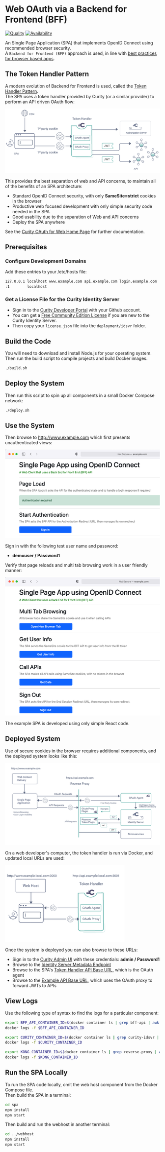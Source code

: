 # Web OAuth via a Backend for Frontend (BFF)

[![Quality](https://img.shields.io/badge/quality-experiment-red)](https://curity.io/resources/code-examples/status/)
[![Availability](https://img.shields.io/badge/availability-source-blue)](https://curity.io/resources/code-examples/status/)

An Single Page Application (SPA) that implements OpenID Connect using recommended browser security.\
A `Backend for Frontend (BFF)` approach is used, in line with [best practices for browser based apps](https://datatracker.ietf.org/doc/html/draft-ietf-oauth-browser-based-apps).

## The Token Handler Pattern

A modern evolution of Backend for Frontend is used, called the [Token Handler Pattern](https://curity.io/resources/learn/the-token-handler-pattern/).\
The SPA uses a token handler provided by Curity (or a similar provider) to perform an API driven OAuth flow:

![Logical Components](/spa/doc/logical-components.png)

This provides the best separation of web and API concerns, to maintain all of the benefits of an SPA architecture:

- Standard OpenID Connect security, with only **SameSite=strict** cookies in the browser
- Productive web focused development with only simple security code needed in the SPA
- Good usability due to the separation of Web and API concerns
- Deploy the SPA anywhere

See the [Curity OAuth for Web Home Page](https://curity.io/product/token-service/oauth-for-web/) for further documentation.

## Prerequisites

### Configure Development Domains

Add these entries to your /etc/hosts file:

```bash
127.0.0.1 localhost www.example.com api.example.com login.example.com
:1        localhost
```

### Get a License File for the Curity Identity Server

- Sign in to the [Curity Developer Portal](https://developer.curity.io/) with your Github account.
- You can get a [Free Community Edition License](https://curity.io/product/community/) if you are new to the Curity Identity Server.
- Then copy your `license.json` file into the `deployment/idsvr` folder.

## Build the Code

You will need to download and install Node.js
for your operating system.\
Then run the build script to compile projects and build Docker images.

```bash
./build.sh
```

## Deploy the System

Then run this script to spin up all components in a small Docker Compose network:

```bash
./deploy.sh
```

## Use the System

Then browse to http://www.example.com which first presents unauthenticated views:

![Unauthenticated Views](/spa/doc/ui-unauthenticated.png)

Sign in with the following test user name and password:

- **demouser / Password1**

Verify that page reloads and multi tab browsing work in a user friendly manner:

![Authenticated Views](/spa/doc/ui-authenticated.png)

The example SPA is developed using only simple React code.

## Deployed System

Use of secure cookies in the browser requires additional components, and the deployed system looks like this:

![Deployed Components](/spa/doc/deployed-components.png)

On a web developer's computer, the token handler is run via Docker, and updated local URLs are used:

![Developer Setup](/spa/doc/web-developer-setup.png)

Once the system is deployed you can also browse to these URLs:

- Sign in to the [Curity Admin UI](https://localhost:6749/admin) with these credentials: **admin / Password1**
- Browse to the [Identity Server Metadata Endpoint](http://login.example.com:8443/oauth/v2/oauth-anonymous/.well-known/openid-configuration)
- Browse to the SPA's [Token Handler API Base URL](http://api.example.com:3000/bff), which is the OAuth agent
- Browse to the [Example API Base URL](http://api.example.com:3000/api), which uses the OAuth proxy to forward JWTs to APIs

## View Logs

Use the following type of syntax to find the logs for a particular component:

```bash
export BFF_API_CONTAINER_ID=$(docker container ls | grep bff-api | awk '{print $1}')
docker logs -f $BFF_API_CONTAINER_ID
```

```bash
export CURITY_CONTAINER_ID=$(docker container ls | grep curity-idsvr | awk '{print $1}')
docker logs -f $CURITY_CONTAINER_ID
```

```bash
export KONG_CONTAINER_ID=$(docker container ls | grep reverse-proxy | awk '{print $1}')
docker logs -f $KONG_CONTAINER_ID
```

## Run the SPA Locally

To run the SPA code locally, omit the web host component from the Docker Compose file.\
Then build the SPA in a terminal:

```bash
cd spa
npm install
npm start
```

Then build and run the webhost in another terminal:
```bash
cd ../webhost
npm install
npm start
```
